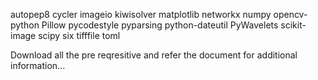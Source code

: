 autopep8
cycler
imageio
kiwisolver
matplotlib
networkx
numpy
opencv-python
Pillow
pycodestyle
pyparsing
python-dateutil
PyWavelets
scikit-image
scipy
six
tifffile
toml


Download all the pre reqresitive and refer the document for additional information...
